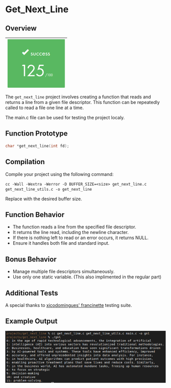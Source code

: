 # Get_Next_Line

## Overview
|![Score](./imgs/Score.png)|
|:--:|

The `get_next_line` project involves creating a function that reads and returns a line from a given file descriptor. This function can be repeatedly called to read a file one line at a time.

The main.c file can be used for testing the project localy.

## Function Prototype
```c
char *get_next_line(int fd);
```
## Compilation
Compile your project using the following command:
```
cc -Wall -Wextra -Werror -D BUFFER_SIZE=<size> get_next_line.c get_next_line_utils.c -o get_next_line

```
Replace <size> with the desired buffer size.


## Function Behavior
- The function reads a line from the specified file descriptor.
- It returns the line read, including the newline character.
- If there is nothing left to read or an error occurs, it returns NULL.
- Ensure it handles both file and standard input.

## Bonus Behavior
- Manage multiple file descriptors simultaneously.
- Use only one static variable. (This also implimented in the regular part)

## Additional Tests
A special thanks to [xicodomingues' francinette](https://github.com/xicodomingues/francinette) testing suite.

## Example Output
![Sample Output](./imgs/ExampleOutput.png)
